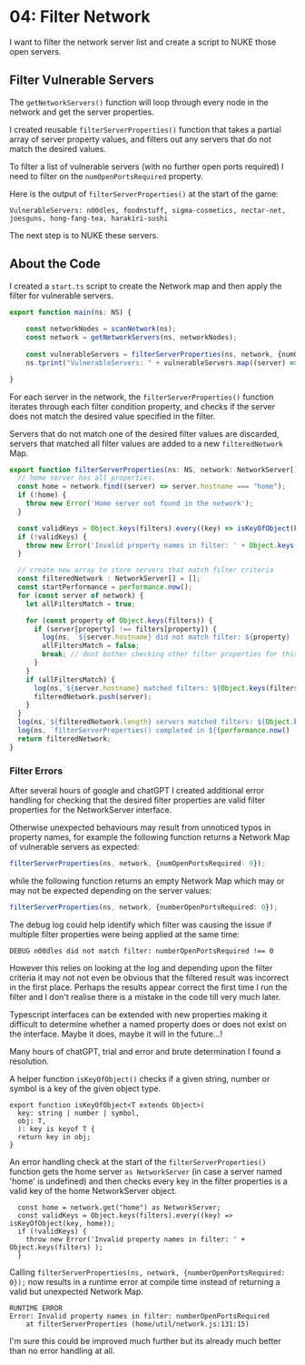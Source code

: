 # 04: Filter Network

I want to filter the network server list and create a script to NUKE those open servers.

## Filter Vulnerable Servers

The `getNetworkServers()` function will loop through every node in the network and get the server properties.

I created reusable `filterServerProperties()` function that takes a partial array of server property values, and filters out any servers that do not match the desired values. 

To filter a list of vulnerable servers (with no further open ports required) I need to filter on the `numOpenPortsRequired` property. 

Here is the output of `filterServerProperties()` at the start of the game:

`VulnerableServers: n00dles, foodnstuff, sigma-cosmetics, nectar-net, joesguns, hong-fang-tea, harakiri-sushi`

The next step is to NUKE these servers.

## About the Code

I created a `start.ts` script to create the Network map and then apply the filter for vulnerable servers. 

``` Typescript
export function main(ns: NS) {
    
    const networkNodes = scanNetwork(ns);
    const network = getNetworkServers(ns, networkNodes);
    
    const vulnerableServers = filterServerProperties(ns, network, {numOpenPortsRequired: 0});
    ns.tprint("VulnerableServers: " + vulnerableServers.map((server) => server.hostname).join(", "));

}
```
For each server in the network, the `filterServerProperties()` function iterates through each filter condition property, and checks if the server does not match the desired value specified in the filter.

Servers that do not match one of the desired filter values are discarded, servers that matched all filter values are added to a new `filteredNetwork` Map.

``` typescript
export function filterServerProperties(ns: NS, network: NetworkServer[], filters: Partial<NetworkServer>): NetworkServer[] {
  // home server has all properties. 
  const home = network.find((server) => server.hostname === "home");
  if (!home) {
    throw new Error('Home server not found in the network');
  }

  const validKeys = Object.keys(filters).every((key) => isKeyOfObject(key, home));
  if (!validKeys) {
    throw new Error('Invalid property names in filter: ' + Object.keys(filters) );
  }

  // create new array to store servers that match filter criteria
  const filteredNetwork : NetworkServer[] = [];
  const startPerformance = performance.now();
  for (const server of network) {
    let allFiltersMatch = true;

    for (const property of Object.keys(filters)) {
      if (server[property] !== filters[property]) {
        log(ns, `${server.hostname} did not match filter: ${property} !== ${filters[property]}`);
        allFiltersMatch = false;
        break; // dont bother checking other filter properties for this server
      }
    }
    if (allFiltersMatch) {
      log(ns,`${server.hostname} matched filters: ${Object.keys(filters)}`);
      filteredNetwork.push(server);
    }
  }
  log(ns,`${filteredNetwork.length} servers matched filters: ${Object.keys(filters)}`, "INFO");
  log(ns, `filterServerProperties() completed in ${(performance.now() - startPerformance).toFixed(2)} milliseconds`, "SUCCESS");
  return filteredNetwork;
}
```

### Filter Errors

After several hours of google and chatGPT I created additional error handling for checking that the desired filter properties are valid filter properties for the NetworkServer interface. 

Otherwise unexpected behaviours may result from unnoticed typos in property names, for example the following function returns a Network Map of vulnerable servers as expected:

``` typescript
filterServerProperties(ns, network, {numOpenPortsRequired: 0}); 
```

while the following function returns an empty Network Map which may or may not be expected depending on the server values:

``` typescript
filterServerProperties(ns, network, {numberOpenPortsRequired: 0}); 
```

The debug log could help identify which filter was causing the issue if multiple filter properties were being applied at the same time:

```
DEBUG n00dles did not match filter: numberOpenPortsRequired !== 0
```

However this relies on looking at the log and depending upon the filter criteria it may not not even be obvious that the filtered result was incorrect in the first place. Perhaps the results appear correct the first time I run the filter and I don't realise there is a mistake in the code till very much later.

Typescript interfaces can be extended with new properties making it difficult to determine whether a named property does or does not exist on the interface. Maybe it does, maybe it will in the future...!

Many hours of chatGPT, trial and error and brute determination I found a resolution.

A helper function `isKeyOfObject()` checks if a given string, number or symbol is a key of the given object type.

```
export function isKeyOfObject<T extends Object>(
  key: string | number | symbol,
  obj: T,
  ): key is keyof T {
  return key in obj;
}
```

An error handling check at the start of the `filterServerProperties()` function gets the home server `as NetworkServer` (in case a server named 'home' is undefined) and then checks every key in the filter properties is a valid key of the home NetworkServer object.

```
  const home = network.get("home") as NetworkServer;
  const validKeys = Object.keys(filters).every((key) => isKeyOfObject(key, home));
  if (!validKeys) {
    throw new Error('Invalid property names in filter: ' + Object.keys(filters) );
  }
```

Calling `filterServerProperties(ns, network, {numberOpenPortsRequired: 0});` now results in a runtime error at compile time instead of returning a valid but unexpected Network Map. 

```
RUNTIME ERROR
Error: Invalid property names in filter: numberOpenPortsRequired
    at filterServerProperties (home/util/network.js:131:15)
```

I'm sure this could be improved much further but its already much better than no error handling at all.

